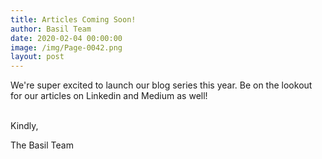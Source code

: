 ```yaml
---
title: Articles Coming Soon!
author: Basil Team
date: 2020-02-04 00:00:00
image: /img/Page-0042.png
layout: post
---
```


We're super excited to launch our blog series this year. Be on the lookout for our articles on Linkedin and Medium as well\!

<br>Kindly,

The Basil Team